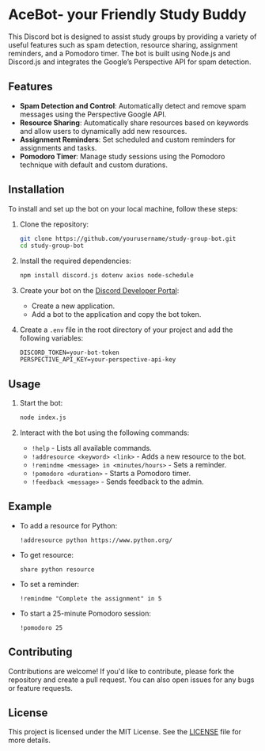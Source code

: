 # AceBot- your Friendly Study Buddy

This Discord bot is designed to assist study groups by providing a variety of useful features such as spam detection, resource sharing, assignment reminders, and a Pomodoro timer. The bot is built using Node.js and Discord.js and integrates the Google’s Perspective API for spam detection.

## Features

- **Spam Detection and Control**: Automatically detect and remove spam messages using the Perspective Google API.
- **Resource Sharing**: Automatically share resources based on keywords and allow users to dynamically add new resources.
- **Assignment Reminders**: Set scheduled and custom reminders for assignments and tasks.
- **Pomodoro Timer**: Manage study sessions using the Pomodoro technique with default and custom durations.

## Installation

To install and set up the bot on your local machine, follow these steps:

1. Clone the repository:

   ```bash
   git clone https://github.com/yourusername/study-group-bot.git
   cd study-group-bot
   ```

2. Install the required dependencies:

   ```bash
   npm install discord.js dotenv axios node-schedule
   ```

3. Create your bot on the [Discord Developer Portal](https://discord.com/developers/applications):

   - Create a new application.
   - Add a bot to the application and copy the bot token.

4. Create a `.env` file in the root directory of your project and add the following variables:

   ```plaintext
   DISCORD_TOKEN=your-bot-token
   PERSPECTIVE_API_KEY=your-perspective-api-key
   ```

## Usage

1. Start the bot:

   ```bash
   node index.js
   ```

2. Interact with the bot using the following commands:

   - `!help` - Lists all available commands.
   - `!addresource <keyword> <link>` - Adds a new resource to the bot.
   - `!remindme <message> in <minutes/hours>` - Sets a reminder.
   - `!pomodoro <duration>` - Starts a Pomodoro timer.
   - `!feedback <message>` - Sends feedback to the admin.

## Example

- To add a resource for Python:

  ```
  !addresource python https://www.python.org/
  ```
- To get resource:

  ```
  share python resource
  ```

- To set a reminder:

  ```
  !remindme "Complete the assignment" in 5
  ```

- To start a 25-minute Pomodoro session:

  ```
  !pomodoro 25
  ```

## Contributing

Contributions are welcome! If you'd like to contribute, please fork the repository and create a pull request. You can also open issues for any bugs or feature requests.

## License

This project is licensed under the MIT License. See the [LICENSE](LICENSE) file for more details.